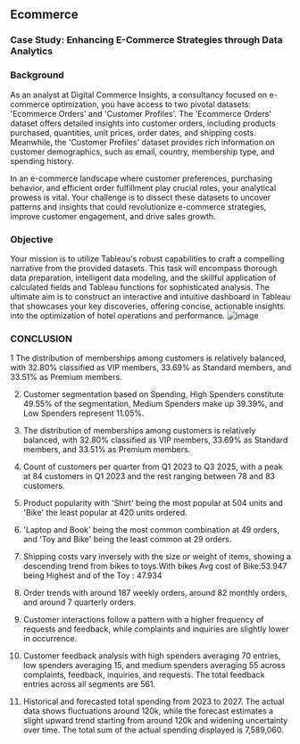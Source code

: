 ## Ecommerce

### **Case Study: Enhancing E-Commerce Strategies through Data Analytics**

### **Background**

As an analyst at Digital Commerce Insights, a consultancy focused on e-commerce optimization, you have access to two pivotal datasets: 'Ecommerce Orders' and 'Customer Profiles'. The 'Ecommerce Orders' dataset offers detailed insights into customer orders, including products purchased, quantities, unit prices, order dates, and shipping costs. Meanwhile, the 'Customer Profiles' dataset provides rich information on customer demographics, such as email, country, membership type, and spending history.

In an e-commerce landscape where customer preferences, purchasing behavior, and efficient order fulfillment play crucial roles, your analytical prowess is vital. Your challenge is to dissect these datasets to uncover patterns and insights that could revolutionize e-commerce strategies, improve customer engagement, and drive sales growth.

### **Objective**

Your mission is to utilize Tableau's robust capabilities to craft a compelling narrative from the provided datasets. This task will encompass thorough data preparation, intelligent data modeling, and the skillful application of calculated fields and Tableau functions for sophisticated analysis. The ultimate aim is to construct an interactive and intuitive dashboard in Tableau that showcases your key discoveries, offering concise, actionable insights into the optimization of hotel operations and performance.
![image](https://github.com/Chivi96/Tableau-Ecommerce-Project/assets/134154170/8305c073-3b7c-4952-94ee-e540c7904394)


### **CONCLUSION**
1 The distribution of memberships among customers is relatively balanced, with 32.80% classified as VIP   members, 33.69% as Standard members, and 33.51% as Premium members. 

2. Customer segmentation based on Spending, High Spenders constitute 49.55% of the segmentation, Medium Spenders make up 39.39%, and Low Spenders represent 11.05%. 

3. The distribution of memberships among customers is relatively balanced, with 32.80% classified as VIP members, 33.69% as Standard members, and 33.51% as Premium members. 

4. Count of customers per quarter from Q1 2023 to Q3 2025, with a peak at 84 customers in Q1 2023 and the rest ranging between 78 and 83 customers. 

5. Product popularity with 'Shirt' being the most popular at 504 units and 'Bike' the least popular at 420 units ordered. 

6. 'Laptop and Book' being the most common combination at 49 orders, and 'Toy and Bike' being the least common at 29 orders. 

7. Shipping costs vary inversely with the size or weight of items, showing a descending trend from bikes to toys.With bikes Avg cost of Bike:53.947 being Highest and of the Toy : 47.934 

8. Order trends with around 187 weekly orders, around 82 monthly orders, and around 7 quarterly orders. 

9. Customer interactions follow a pattern with a higher frequency of requests and feedback, while complaints and inquiries are slightly lower in occurrence.
 
10. Customer feedback analysis with high spenders averaging 70 entries, low spenders averaging 15, and medium spenders averaging 55 across complaints, feedback, inquiries, and requests. The total feedback entries across all segments are 561. 

11. Historical and forecasted total spending from 2023 to 2027. The actual data shows fluctuations around 120k, while the forecast estimates a slight upward trend starting from around 120k and widening uncertainty over time. The total sum of the actual spending displayed is 7,589,060. 


